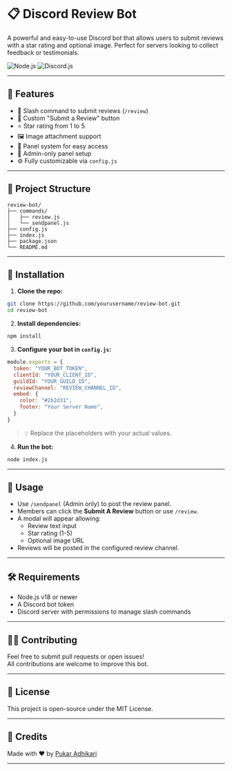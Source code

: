 # 📋 Discord Review Bot

A powerful and easy-to-use Discord bot that allows users to submit reviews with a star rating and optional image. Perfect for servers looking to collect feedback or testimonials.

![Node.js](https://img.shields.io/badge/Node.js-18%2B-brightgreen) ![Discord.js](https://img.shields.io/badge/discord.js-v14-blue)

---

## 🚀 Features

- 💬 Slash command to submit reviews (`/review`)
- 📌 Custom "Submit a Review" button
- ⭐ Star rating from 1 to 5
- 🖼️ Image attachment support
- 📑 Panel system for easy access
- 🔐 Admin-only panel setup
- ⚙️ Fully customizable via `config.js`

---

## 📁 Project Structure

```
review-bot/
├── commands/
│   ├── review.js
│   └── sendpanel.js
├── config.js
├── index.js
├── package.json
└── README.md
```

---

## 🔧 Installation

1. **Clone the repo:**

```bash
git clone https://github.com/yourusername/review-bot.git
cd review-bot
```

2. **Install dependencies:**

```bash
npm install
```

3. **Configure your bot in `config.js`:**

```js
module.exports = {
  token: "YOUR_BOT_TOKEN",
  clientId: "YOUR_CLIENT_ID",
  guildId: "YOUR_GUILD_ID",
  reviewChannel: "REVIEW_CHANNEL_ID",
  embed: {
    color: "#2b2d31",
    footer: "Your Server Name",
  }
}
```

> 💡 Replace the placeholders with your actual values.

4. **Run the bot:**

```bash
node index.js
```

---

## 📎 Usage

- Use `/sendpanel` (Admin only) to post the review panel.
- Members can click the **Submit A Review** button or use `/review`.
- A modal will appear allowing:
  - Review text input
  - Star rating (1-5)
  - Optional image URL
- Reviews will be posted in the configured review channel.

---

## 🛠️ Requirements

- Node.js v18 or newer
- A Discord bot token
- Discord server with permissions to manage slash commands

---

## 🧑‍💻 Contributing

Feel free to submit pull requests or open issues!  
All contributions are welcome to improve this bot.

---

## 📜 License

This project is open-source under the MIT License.

---

## 🙏 Credits

Made with ❤️ by [Pukar Adhikari](https://github.com/pukarplayz)

---
